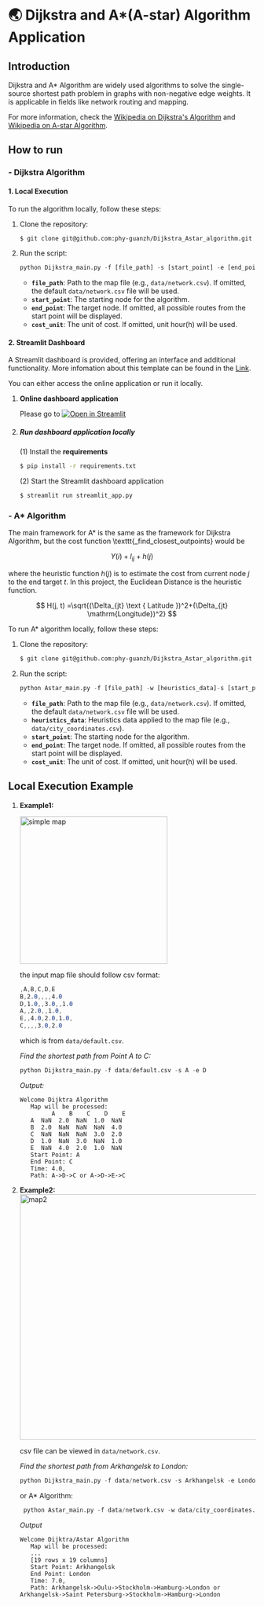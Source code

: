 # 🌏 Dijkstra and A*(A-star) Algorithm Application

## Introduction
Dijkstra and A* Algorithm are  widely used algorithms to solve the single-source shortest path problem in graphs with non-negative edge weights. It is applicable in fields like network routing and mapping.

For more information, check the [Wikipedia on Dijkstra's Algorithm](https://en.wikipedia.org/wiki/Dijkstra%27s_algorithm) 
and [Wikipedia on A-star Algorithm](https://en.wikipedia.org/wiki/A*_search_algorithm).

## How to run

### - Dijkstra Algorithm 

#### 1. Local Execution

To run the algorithm locally, follow these steps:

1. Clone the repository:
   ```bash
   $ git clone git@github.com:phy-guanzh/Dijkstra_Astar_algorithm.git
   ```
2. Run the script:
    ```python
   python Dijkstra_main.py -f [file_path] -s [start_point] -e [end_point] -u [cost_unit]
   ```
   
   - **`file_path`**: Path to the map file (e.g., `data/network.csv`). If omitted, the default `data/network.csv` file will be used.
   - **`start_point`**: The starting node for the algorithm.
   - **`end_point`**: The target node. If omitted, all possible routes from the start point will be displayed.
   - **`cost_unit`**: The unit of cost. If omitted, unit hour(h) will be used.

#### 2. Streamlit Dashboard

A Streamlit dashboard is provided, offering an interface and additional functionality. More infomation about this template can be found in the [Link](https://github.com/streamlit/gdp-dashboard-template).  

You can either access the online application or run it locally.

1. **Online dashboard application**

   Please go to [![Open in Streamlit](https://static.streamlit.io/badges/streamlit_badge_black_white.svg)](https://dashboard-dijkstra-zhe.streamlit.app/)

2. ##### Run dashboard application locally

   (1) Install the **requirements**

   ```bash
   $ pip install -r requirements.txt
   ```

   (2) Start the Streamlit dashboard application

   ```bash
   $ streamlit run streamlit_app.py
   ```

### - A* Algorithm 

The main framework for A* is the same as the framework for Dijkstra Algorithm, but the cost function \texttt{\_find\_closest\_outpoints} would be 

$$Y(i) + l_{i j} + h(j)$$ 

where the heuristic function $h(j)$ is to estimate the cost from current node $j$ to the end target $t$. In this project, the Euclidean Distance is the heuristic function.

$$ H(j, t) =\sqrt{(\Delta_{jt} \text { Latitude })^2+(\Delta_{jt} \mathrm{Longitude})^2} $$

To run A* algorithm locally, follow these steps:

1. Clone the repository:
   ```bash
   $ git clone git@github.com:phy-guanzh/Dijkstra_Astar_algorithm.git
   ```
2. Run the script:
    ```python
   python Astar_main.py -f [file_path] -w [heuristics_data]-s [start_point] -e [end_point] -u [cost_unit]
   ```
   
   - **`file_path`**: Path to the map file (e.g., `data/network.csv`). If omitted, the default `data/network.csv` file will be used.
   - **`heuristics_data`**: Heuristics data applied to the map file (e.g., `data/city_coordinates.csv`). 
   - **`start_point`**: The starting node for the algorithm.
   - **`end_point`**: The target node. If omitted, all possible routes from the start point will be displayed.
   - **`cost_unit`**: The unit of cost. If omitted, unit hour(h) will be used.
   
## Local Execution Example

   1. **Example1:** <br>
   
      <img src="plots/Default_map1.png" alt="simple map" width="300">
   
      the input map file should follow csv format:  <br>

      ```css
      ,A,B,C,D,E
      B,2.0,,,,4.0
      D,1.0,,3.0,,1.0
      A,,2.0,,1.0,
      E,,4.0,2.0,1.0,
      C,,,,3.0,2.0
      ```
      which is from `data/default.csv`. <br>
   
      *Find the shortest path from Point A to C:*
      ```python
      python Dijkstra_main.py -f data/default.csv -s A -e D
      ```
        
      *Output:*
      ```
      Welcome Dijktra Algorithm
         Map will be processed: 
               A    B    C    D    E
         A  NaN  2.0  NaN  1.0  NaN
         B  2.0  NaN  NaN  NaN  4.0
         C  NaN  NaN  NaN  3.0  2.0
         D  1.0  NaN  3.0  NaN  1.0
         E  NaN  4.0  2.0  1.0  NaN
         Start Point: A 
         End Point: C 
         Time: 4.0, 
         Path: A->D->C or A->D->E->C 
      ```
   
   
   2. **Example2:** <br>
   <img src = 'plots/Default_map2.png' alt = "map2" width = '500'> <br>
   
      csv file can be viewed in `data/network.csv`.

      *Find the shortest path from Arkhangelsk to London:*
   
      ```python
      python Dijkstra_main.py -f data/network.csv -s Arkhangelsk -e London
      ```
      or A* Algorithm:
      ```python
       python Astar_main.py -f data/network.csv -w data/city_coordinates.csv -s Arkhangelsk -e London
      ```
      *Output*
      ```
      Welcome Dijktra/Astar Algorithm
         Map will be processed: 
         ...
         [19 rows x 19 columns]
         Start Point: Arkhangelsk 
         End Point: London 
         Time: 7.0, 
         Path: Arkhangelsk->Oulu->Stockholm->Hamburg->London or Arkhangelsk->Saint Petersburg->Stockholm->Hamburg->London 
      ```
      
